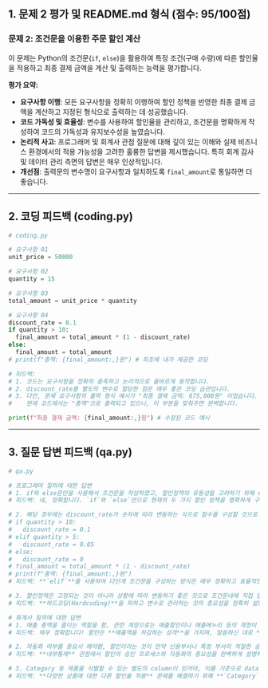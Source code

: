 ## 1\. 문제 2 평가 및 README.md 형식 (점수: 95/100점)

### 문제 2: 조건문을 이용한 주문 할인 계산

이 문제는 Python의 조건문(`if`, `else`)을 활용하여 특정 조건(구매 수량)에 따른 할인율을 적용하고 최종 결제 금액을 계산 및 출력하는 능력을 평가합니다.

**평가 요약:**

  * **요구사항 이행**: 모든 요구사항을 정확히 이행하여 할인 정책을 반영한 최종 결제 금액을 계산하고 지정된 형식으로 출력하는 데 성공했습니다.
  * **코드 가독성 및 효율성**: 변수를 사용하여 할인율을 관리하고, 조건문을 명확하게 작성하여 코드의 가독성과 유지보수성을 높였습니다.
  * **논리적 사고**: 프로그래머 및 회계사 관점 질문에 대해 깊이 있는 이해와 실제 비즈니스 환경에서의 적용 가능성을 고려한 훌륭한 답변을 제시했습니다. 특히 회계 감사 및 데이터 관리 측면의 답변은 매우 인상적입니다.
  * **개선점**: 출력문의 변수명이 요구사항과 일치하도록 `final_amount`로 통일하면 더 좋습니다.

-----

## 2\. 코딩 피드백 (coding.py)

```python
# coding.py

# 요구사항 01
unit_price = 50000

# 요구사항 02
quantity = 15

# 요구사항 03
total_amount = unit_price * quantity

# 요구사항 04
discount_rate = 0.1
if quantity > 10:
  final_amount = total_amount * (1 - discount_rate)
else:
  final_amount = total_amount
# print(f"총액: {final_amount:,}원") # 최초에 내가 제공한 코딩

# 피드백:
# 1. 코드는 요구사항을 정확히 충족하고 논리적으로 올바르게 동작합니다.
# 2. discount_rate를 별도의 변수로 할당한 점은 매우 좋은 코딩 습관입니다.
# 3. 다만, 문제 요구사항의 출력 형식 예시가 "최종 결제 금액: 675,000원" 이었습니다.
#    현재 코드에서는 "총액"으로 출력되고 있으니, 이 부분을 맞춰주면 완벽합니다.

print(f"최종 결제 금액: {final_amount:,}원") # 수정된 코드 예시
```

-----

## 3\. 질문 답변 피드백 (qa.py)

```python
# qa.py

# 프로그래머 질의에 대한 답변
# 1. if와 else문만을 사용해서 조건문을 작성하였고, 할인정책의 유동성을 고려하기 위해 discount_rate를 별도의 변수에 할당하였음
# 피드백: 네, 정확합니다. `if`와 `else`만으로 현재의 두 가지 할인 정책을 명확하게 구현하셨습니다. `discount_rate`를 변수로 분리한 것은 향후 정책 변경 시 코드 수정의 용이성을 확보하는 아주 좋은 방법입니다.

# 2. 해당 경우에는 discount_rate가 숫자에 따라 변동하는 식으로 함수를 구성할 것으로 예상되고 다음과 같음
# if quantity > 10:
#   discount_rate = 0.1
# elif quantity > 5:
#   discount_rate = 0.05
# else:
#   discount_rate = 0
# final_amount = total_amount * (1 - discount_rate)
# print(f"총액: {final_amount:,}원")
# 피드백: **`elif`**를 사용하여 다단계 조건문을 구성하는 방식은 매우 정확하고 효율적인 해결책입니다. 코드를 간결하게 유지하면서 확장성을 고려한 훌륭한 답변입니다. 조건 순서도 올바르게 처리했습니다.

# 3. 할인정책은 고정되는 것이 아니라 상황에 따라 변동하기 좋은 것으로 조건문내에 직접 입력하기 보다는 별도의 변수로 관리하는 것이 정책의 변동을 반영하기에 더욱 용이함
# 피드백: **하드코딩(Hardcoding)**을 피하고 변수로 관리하는 것의 중요성을 정확히 설명해 주셨습니다. 이는 **유지보수성(Maintainability)**, **확장성(Extensibility)**, 그리고 **가독성(Readability)** 측면에서 매우 중요한 소프트웨어 개발 원칙입니다.

# 회계사 질의에 대한 답변
# 1. 매출 총액을 줄이는 역할을 함, 관련 계정으로는 매출할인이나 매출에누리 등의 계정이 존재함
# 피드백: 매우 정확합니다! 할인은 **매출액을 차감하는 성격**을 가지며, 말씀하신 대로 **매출할인**이나 **매출에누리** 등의 계정으로 처리됩니다. 이는 매출액이 순액(Net) 기준으로 표시되는 데 중요한 요소입니다.

# 2. 자동화 여부를 중요시 해야함, 할인이라는 것이 만약 신용부서나 특정 부서의 적절한 승인을 거치지 않고 영업부서 등의 재량으로 이루어진다면, 이는 매출과대계상 등의 부정을 저지를 수 있는 기회를 제공하는 내부통제의 미비점이 될 수 있으므로, 자동화 여부 및 승인이나 업무분장의 적절성 등을 평가하여야 함
# 피드백: **내부통제** 관점에서 할인의 승인 프로세스와 자동화의 중요성을 완벽하게 설명해 주셨습니다. 특히 **매출 과대계상**과 **부정의 위험**을 언급하며 업무 분장 및 승인의 적절성을 강조한 점은 회계사로서의 뛰어난 통찰력을 보여줍니다. 훌륭한 답변입니다.

# 3. Category 등 제품을 식별할 수 있는 별도의 column이 있어야, 이를 기준으로 dataframe을 그룹화하고 이에 맞는 할인율을 적용할 수 있을 것으로 예상됨
# 피드백: **다양한 상품에 대한 다른 할인율 적용** 문제를 해결하기 위해 **`Category`**와 같은 추가적인 식별 정보(`column`)와 **`DataFrame`의 그룹화(`groupby`)**를 언급한 것은 매우 실용적이고 확장성 있는 답변입니다. 이는 대량의 데이터 처리 및 복잡한 비즈니스 로직 적용에 필수적인 사고방식입니다. 아주 좋습니다.
```
